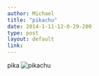 ```yaml
---
author: Michael
title: "pikachu"
date: 2014-1-11-12-0-29-200
type: post
layout: default
link: 
---
```

pika ![pikachu](https://raw.github.com/rememberaaronsw/rememberaaronsw/master/images/2014-1-11-12-0-29-200-pikachu.jpg)